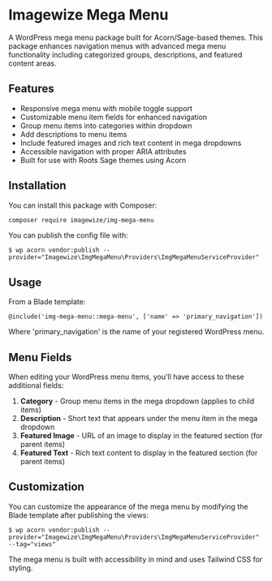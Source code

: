# Imagewize Mega Menu

A WordPress mega menu package built for Acorn/Sage-based themes. This package enhances navigation menus with advanced mega menu functionality including categorized groups, descriptions, and featured content areas.

## Features

- Responsive mega menu with mobile toggle support
- Customizable menu item fields for enhanced navigation
- Group menu items into categories within dropdown
- Add descriptions to menu items
- Include featured images and rich text content in mega dropdowns
- Accessible navigation with proper ARIA attributes
- Built for use with Roots Sage themes using Acorn

## Installation

You can install this package with Composer:

```bash
composer require imagewize/img-mega-menu
```

You can publish the config file with:

```shell
$ wp acorn vendor:publish --provider="Imagewize\ImgMegaMenu\Providers\ImgMegaMenuServiceProvider"
```

## Usage

From a Blade template:

```blade
@include('img-mega-menu::mega-menu', ['name' => 'primary_navigation'])
```

Where 'primary_navigation' is the name of your registered WordPress menu.

## Menu Fields

When editing your WordPress menu items, you'll have access to these additional fields:

1. **Category** - Group menu items in the mega dropdown (applies to child items)
2. **Description** - Short text that appears under the menu item in the mega dropdown
3. **Featured Image** - URL of an image to display in the featured section (for parent items)
4. **Featured Text** - Rich text content to display in the featured section (for parent items)

## Customization

You can customize the appearance of the mega menu by modifying the Blade template after publishing the views:

```shell
$ wp acorn vendor:publish --provider="Imagewize\ImgMegaMenu\Providers\ImgMegaMenuServiceProvider" --tag="views"
```

The mega menu is built with accessibility in mind and uses Tailwind CSS for styling.

